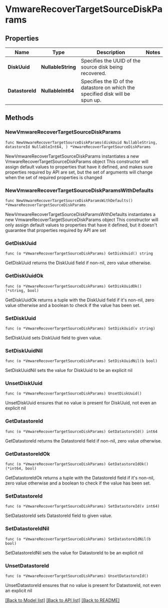 # VmwareRecoverTargetSourceDiskParams

## Properties

Name | Type | Description | Notes
------------ | ------------- | ------------- | -------------
**DiskUuid** | **NullableString** | Specifies the UUID of the source disk being recovered. | 
**DatastoreId** | **NullableInt64** | Specifies the ID of the datastore on which the specified disk will be spun up. | 

## Methods

### NewVmwareRecoverTargetSourceDiskParams

`func NewVmwareRecoverTargetSourceDiskParams(diskUuid NullableString, datastoreId NullableInt64, ) *VmwareRecoverTargetSourceDiskParams`

NewVmwareRecoverTargetSourceDiskParams instantiates a new VmwareRecoverTargetSourceDiskParams object
This constructor will assign default values to properties that have it defined,
and makes sure properties required by API are set, but the set of arguments
will change when the set of required properties is changed

### NewVmwareRecoverTargetSourceDiskParamsWithDefaults

`func NewVmwareRecoverTargetSourceDiskParamsWithDefaults() *VmwareRecoverTargetSourceDiskParams`

NewVmwareRecoverTargetSourceDiskParamsWithDefaults instantiates a new VmwareRecoverTargetSourceDiskParams object
This constructor will only assign default values to properties that have it defined,
but it doesn't guarantee that properties required by API are set

### GetDiskUuid

`func (o *VmwareRecoverTargetSourceDiskParams) GetDiskUuid() string`

GetDiskUuid returns the DiskUuid field if non-nil, zero value otherwise.

### GetDiskUuidOk

`func (o *VmwareRecoverTargetSourceDiskParams) GetDiskUuidOk() (*string, bool)`

GetDiskUuidOk returns a tuple with the DiskUuid field if it's non-nil, zero value otherwise
and a boolean to check if the value has been set.

### SetDiskUuid

`func (o *VmwareRecoverTargetSourceDiskParams) SetDiskUuid(v string)`

SetDiskUuid sets DiskUuid field to given value.


### SetDiskUuidNil

`func (o *VmwareRecoverTargetSourceDiskParams) SetDiskUuidNil(b bool)`

 SetDiskUuidNil sets the value for DiskUuid to be an explicit nil

### UnsetDiskUuid
`func (o *VmwareRecoverTargetSourceDiskParams) UnsetDiskUuid()`

UnsetDiskUuid ensures that no value is present for DiskUuid, not even an explicit nil
### GetDatastoreId

`func (o *VmwareRecoverTargetSourceDiskParams) GetDatastoreId() int64`

GetDatastoreId returns the DatastoreId field if non-nil, zero value otherwise.

### GetDatastoreIdOk

`func (o *VmwareRecoverTargetSourceDiskParams) GetDatastoreIdOk() (*int64, bool)`

GetDatastoreIdOk returns a tuple with the DatastoreId field if it's non-nil, zero value otherwise
and a boolean to check if the value has been set.

### SetDatastoreId

`func (o *VmwareRecoverTargetSourceDiskParams) SetDatastoreId(v int64)`

SetDatastoreId sets DatastoreId field to given value.


### SetDatastoreIdNil

`func (o *VmwareRecoverTargetSourceDiskParams) SetDatastoreIdNil(b bool)`

 SetDatastoreIdNil sets the value for DatastoreId to be an explicit nil

### UnsetDatastoreId
`func (o *VmwareRecoverTargetSourceDiskParams) UnsetDatastoreId()`

UnsetDatastoreId ensures that no value is present for DatastoreId, not even an explicit nil

[[Back to Model list]](../README.md#documentation-for-models) [[Back to API list]](../README.md#documentation-for-api-endpoints) [[Back to README]](../README.md)


